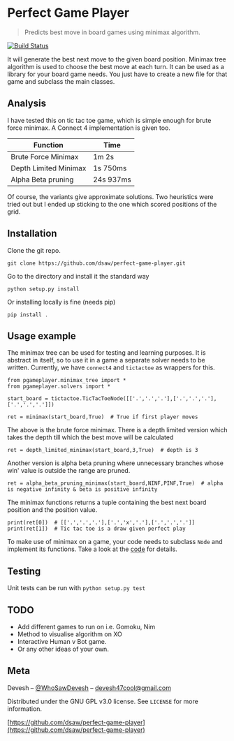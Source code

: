 # Perfect Game Player
> Predicts best move in board games using minimax algorithm.

 [![Build Status][travis-image]][travis-url]

It will generate the best next move to the  given board position. Minimax tree algorithm is used to choose the best move at each turn. It can be used as a library for your board game needs. You just have to create a new file for that game and subclass the main classes. 

## Analysis
I have tested this on tic tac toe game, which is simple enough for brute force minimax. A Connect 4 implementation is given too.

Function  |  Time
--------  |  ----
Brute Force Minimax | 1m 2s 
Depth Limited Minimax | 1s 750ms
Alpha Beta pruning | 24s 937ms

Of course, the variants give approximate solutions. Two heuristics were tried out but I ended up sticking to the one which scored positions of the grid.


## Installation

Clone the git repo.

```
git clone https://github.com/dsaw/perfect-game-player.git
```
Go to the directory and install it the standard way

```
python setup.py install
```

Or installing locally is fine (needs pip)
```
pip install .
```

## Usage example
The minimax tree can be used for testing and learning purposes. 
It is abstract in itself, so to use it in a game a separate solver needs to be written.
Currently, we have `connect4` and `tictactoe` as wrappers for this.
```
from pgameplayer.minimax_tree import *
from pgameplayer.solvers import *

start_board = tictactoe.TicTacToeNode([['.','.','.'],['.','.','.'],['.','.','.']])

ret = minimax(start_board,True)  # True if first player moves
```

The above is the brute force minimax. 
There is a depth limited version which takes the depth till which the best move will be calculated
```
ret = depth_limited_minimax(start_board,3,True)  # depth is 3
```
Another version is alpha beta pruning where unnecessary branches whose 
win' value is outside the range are pruned.

```
ret = alpha_beta_pruning_minimax(start_board,NINF,PINF,True)  # alpha is negative infinity & beta is positive infinity
```

The minimax functions returns a tuple containing the best next board position and the position value.

```
print(ret[0])  # [['.','.','.'],['.','x','.'],['.','.','.']]
print(ret[1])  # Tic tac toe is a draw given perfect play
```
 
 To make use of minimax on a game, your code needs to subclass `Node` and implement its functions.
 Take a look at the [code](https://github.com/dsaw/perfect-game-player/blob/master/tictactoe_solver.py) for details.

## Testing
Unit tests can be run with
```python setup.py test```

## TODO
* Add different games to run on i.e. Gomoku, Nim
* Method to visualise algorithm on XO
* Interactive Human v Bot game.
* Or any other ideas of your own.


## Meta

Devesh – [@WhoSawDevesh](https://twitter.com/WhoSawDevesh) – devesh47cool@gmail.com

Distributed under the GNU GPL v3.0 license. See ``LICENSE`` for more information.

[https://github.com/dsaw/perfect-game-player](https://github.com/dsaw/perfect-game-player)


<!-- image links -->

[travis-image]: https://travis-ci.org/dsaw/perfect-game-player.svg?branch=master
[travis-url]: https://travis-ci.org/dsaw/perfect-game-player#
